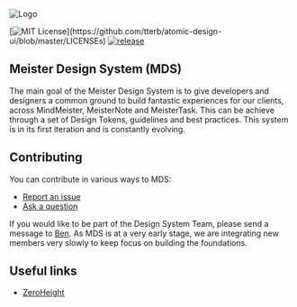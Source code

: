 
![Logo](https://zeroheight.s3.eu-west-1.amazonaws.com/zeroheight-huddle/logos/81302/82868/logo.png?X-Amz-Algorithm=AWS4-HMAC-SHA256&X-Amz-Credential=AKIA3AVNYHQK4QFFEFF5%2F20221015%2Feu-west-1%2Fs3%2Faws4_request&X-Amz-Date=20221015T080038Z&X-Amz-Expires=86400&X-Amz-SignedHeaders=host&X-Amz-Signature=53ce854e029ce6e415f95db0ab7bc4de4d93f40d8f7f98d827dd7c4ed311f0a6)


[![MIT License](https://img.shields.io/apm/l/atomic-design-ui.svg?)](https://github.com/tterb/atomic-design-ui/blob/master/LICENSEs) [![release](https://badgen.net/github/release/MeisterLabs/design-system)](https://badgen.net/github/release/MeisterLabs/design-system)


## Meister Design System (MDS)

The main goal of the Meister Design System is to give developers and designers a common ground to build fantastic experiences for our clients,
across MindMeister, MeisterNote and MeisterTask. This can be achieve through a set of Design Tokens, guidelines and best practices. This system is in its first iteration and is constantly evolving.

## Contributing

You can contribute in various ways to MDS:
- [Report an issue](https://github.com/MeisterLabs/design-system/issues/new/choose)
- [Ask a question](https://github.com/MeisterLabs/design-system/discussions/new?category=q-a)

If you would like to be part of the Design System Team, please send a message to [Ben](mailto:benjamin.caillet@meisterlabs.com). As MDS is at a very early stage, we are integrating new members very slowly to keep focus on building the foundations.

## Useful links

- [ZeroHeight](https://zeroheight.com/1c4281c98/p/32b08b-meister-design-system)
